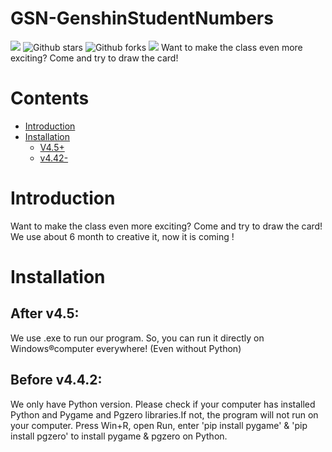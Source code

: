 
# GSN-GenshinStudentNumbers
![](https://img.shields.io/badge/Language-Python-blue) 
![Github stars](https://img.shields.io/github/stars/MC-BA-bee/GSN-GenshinStudentNumbers.svg) 
![Github forks](https://img.shields.io/github/forks/MC-BA-bee/GSN-GenshinStudentNumbers.svg) 
![](https://img.shields.io/badge/dynamic/json?url=https%3A%2F%2Fgithub.com%2FMC-BA-Bee%2FGSN-GenshinStudentNumbers%2Fissues&label=license&color=yellow
)
Want to make the class even more exciting? Come and try to draw the card!

# Contents
- [Introduction](#heading-one)
- [Installation](#heading-two)
	- [V4.5+](#aaa)
	- [v4.42-](#bbb)
# Introduction
Want to make the class even more exciting? Come and try to draw the card!
We use about 6 month to creative it, now it is coming ! 
# Installation
## After v4.5:
We use .exe to run our program. So, you can run it directly on Windows®computer everywhere! (Even without Python)
## Before v4.4.2:
We only have Python version. Please check if your computer has installed Python and Pygame and Pgzero libraries.If not, the program will not run on your computer.
Press Win+R, open Run, enter 'pip install pygame' & 'pip install pgzero' to install pygame & pgzero on Python.

